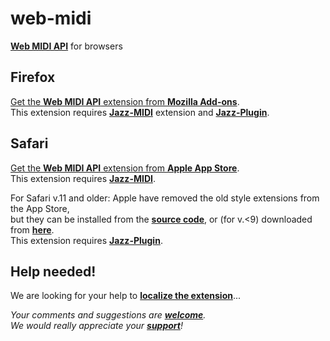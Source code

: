 # web-midi
[**Web MIDI API**](https://webaudio.github.io/web-midi-api/)
for browsers

## Firefox
[Get the **Web MIDI API** extension from **Mozilla Add-ons**](https://addons.mozilla.org/firefox/addon/web-midi-api/).  
This extension requires
[**Jazz-MIDI**](https://addons.mozilla.org/firefox/addon/jazz-midi/) extension and
[**Jazz-Plugin**](https://jazz-soft.net).

## Safari
[Get the **Web MIDI API** extension from **Apple App Store**](https://apps.apple.com/us/app/web-midi/id1507500927
).  
This extension requires
[**Jazz-MIDI**](https://apps.apple.com/us/app/jazz-midi/id1506447231
).

For Safari v.11 and older:
Apple have removed the old style extensions from the App Store,  
but they can be installed from the [**source code**](safari/README.md), 
or (for v.<9) downloaded from [**here**](https://jazz-soft.net/download/web-midi/web-midi-api.1.0.1.2.safariextz).  
This extension requires [**Jazz-Plugin**](https://jazz-soft.net).

## Help needed!
We are looking for your help to [**localize the extension**](media/README.md)...

*Your comments and suggestions are [**welcome**](https://jazz-soft.org).  
We would really appreciate your [**support**](https://jazz-soft.net/donate)!*
